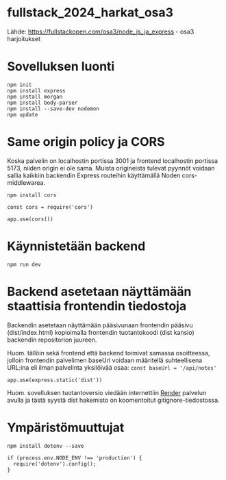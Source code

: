 # fullstack_2024_harkat_osa3
Lähde: https://fullstackopen.com/osa3/node_js_ja_express - osa3 harjoitukset

# Sovelluksen luonti

```
npm init
npm install express
npm install morgan
npm install body-parser
npm install --save-dev nodemon
npm update
```

# Same origin policy ja CORS
Koska palvelin on localhostin portissa 3001 ja frontend localhostin portissa 5173, niiden origin ei ole sama. Muista origineista tulevat pyynnöt voidaan sallia kaikkiin backendin Express routeihin käyttämällä Noden cors-middlewarea.

```
npm install cors

const cors = require('cors')

app.use(cors())

```

# Käynnistetään backend

```
npm run dev
```

# Backend asetetaan näyttämään staattisia frontendin tiedostoja

Backendin asetetaan näyttämään pääsivunaan frontendin pääsivu (dist/index.html) kopioimalla frontendin tuotantokoodi (dist kansio) backendin repositorion juureen.

Huom. tällöin sekä frontend että backend toimivat samassa osoitteessa, jolloin frontendin palvelimen baseUrl voidaan määritellä suhteellisena URL:ina eli ilman palvelinta yksilöivää osaa: `const baseUrl = '/api/notes'`


```
app.use(express.static('dist'))
```

Huom. sovelluksen tuotantoversio viedään internettiin [Render](https://render.com/) palvelun avulla ja tästä syystä dist hakemisto on koomentoitut gitignore-tiedostossa.




# Ympäristömuuttujat

```
npm install dotenv --save

if (process.env.NODE_ENV !== 'production') {
  require('dotenv').config();
}
```

